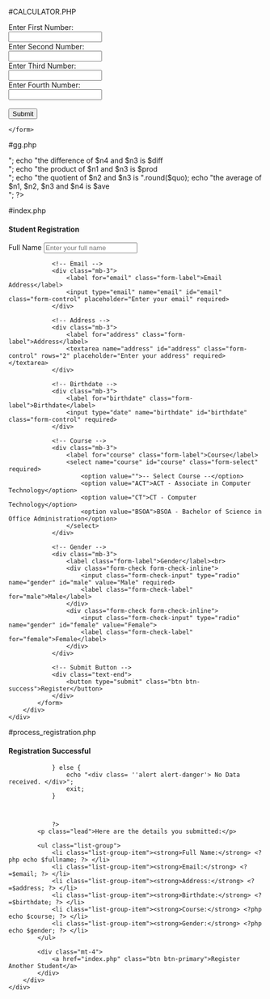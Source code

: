 #CALCULATOR.PHP
<!DOCTYPE html>
<html lang="en">
<head>
    <meta charset="UTF-8">
    <meta name="viewport" content="width=device-width, initial-scale=1.0">
    <title>Simple Calculator</title>
</head>
<body>
    <form action="gg.php" method="post">
        <label for="">Enter First Number:</label> <br>
        <input type="number" name="num1" id=""> <br>
        <label for="">Enter Second Number:</label> <br>
        <input type="number" name="num2" id=""> <br>
        <label for="">Enter Third Number:</label> <br>
        <input type="number" name="num3" id=""> <br> 
        <label for="">Enter Fourth Number:</label> <br>
        <input type="number" name="num4" id=""> <br> <br>
        <input type="Submit" name="Compute" id=""> 

    </form>    
</body>
</html>

#gg.php
<?php

$n1 = $_POST['num1'];
$n2 = $_POST['num2'];
$n3 = $_POST['num3'];
$n4 = $_POST['num4'];

$sum = $n1 + $n2;
$diff = $n4 - $n3;
$prod = $n1 * $n3;
$quo = $n2 / $n3;
$ave = ($n1 + $n2 + $n3 + $n4) / 4;


echo "the sum of $n1 and $n2 is $sum <br>";
echo "the difference of $n4 and $n3 is $diff <br>";
echo "the product of $n1 and $n3 is $prod <br>";
echo "the quotient of $n2 and $n3 is ".round($quo);
echo "the average of $n1, $n2, $n3 and $n4 is $ave <br>";

?>

#index.php
<!DOCTYPE html>
<html lang="en">
<head>
    <meta charset="UTF-8">
    <meta name="viewport" content="width=device-width, initial-scale=1.0">
    <title>Student Registration Form</title>
    <!-- Bootstrap CSS -->
    <link href="https://cdn.jsdelivr.net/npm/bootstrap@5.3.0/dist/css/bootstrap.min.css" rel="stylesheet">
</head>
<body class="bg-light">

<div class="container mt-5">
    <div class="card shadow-lg">
        <div class="card-header bg-primary text-white">
            <h4 class="mb-0">Student Registration</h4>
        </div>
        <div class="card-body">
            <form action="process_registration.php" method="POST">
                <!-- Full Name -->
                <div class="mb-3">
                    <label for="fullname" class="form-label">Full Name</label>
                    <input type="text" name="fullname" id="fullname" class="form-control" placeholder="Enter your full name" required>
                </div>

                <!-- Email -->
                <div class="mb-3">
                    <label for="email" class="form-label">Email Address</label>
                    <input type="email" name="email" id="email" class="form-control" placeholder="Enter your email" required>
                </div>

                <!-- Address -->
                <div class="mb-3">
                    <label for="address" class="form-label">Address</label>
                    <textarea name="address" id="address" class="form-control" rows="2" placeholder="Enter your address" required></textarea>
                </div>

                <!-- Birthdate -->
                <div class="mb-3">
                    <label for="birthdate" class="form-label">Birthdate</label>
                    <input type="date" name="birthdate" id="birthdate" class="form-control" required>
                </div>

                <!-- Course -->
                <div class="mb-3">
                    <label for="course" class="form-label">Course</label>
                    <select name="course" id="course" class="form-select" required>
                        <option value="">-- Select Course --</option>
                        <option value="ACT">ACT - Associate in Computer Technology</option>
                        <option value="CT">CT - Computer Technology</option>
                        <option value="BSOA">BSOA - Bachelor of Science in Office Administration</option>
                    </select>
                </div>

                <!-- Gender -->
                <div class="mb-3">
                    <label class="form-label">Gender</label><br>
                    <div class="form-check form-check-inline">
                        <input class="form-check-input" type="radio" name="gender" id="male" value="Male" required>
                        <label class="form-check-label" for="male">Male</label>
                    </div>
                    <div class="form-check form-check-inline">
                        <input class="form-check-input" type="radio" name="gender" id="female" value="Female">
                        <label class="form-check-label" for="female">Female</label>
                    </div>
                </div>

                <!-- Submit Button -->
                <div class="text-end">
                    <button type="submit" class="btn btn-success">Register</button>
                </div>
            </form>
        </div>
    </div>
</div>

<!-- Bootstrap JS Bundle -->
<script src="https://cdn.jsdelivr.net/npm/bootstrap@5.3.0/dist/js/bootstrap.bundle.min.js"></script>

</body>
</html>


#process_registration.php
<!DOCTYPE html>
<html lang="en">
<head>
    <meta charset="UTF-8">
    <meta name="viewport" content="width=device-width, initial-scale=1.0">
    <title>Registration Details</title>
    <!-- Bootstrap CSS -->
    <link href="https://cdn.jsdelivr.net/npm/bootstrap@5.3.0/dist/css/bootstrap.min.css" rel="stylesheet">
</head>
<body class="bg-light">

<div class="container mt-5">
    <div class="card shadow-lg">
        <div class="card-header bg-success text-white">
            <h4 class="mb-0">Registration Successful</h4>
        </div>
        <div class="card-body">
                <?php
                if ($_SERVER["REQUEST_METHOD"] =="POST") {
                $fullname = $_POST['fullname'];
                $email = $_POST['email'];
                $address = $_POST['address'];
                $birthdate = $_POST['birthdate'];
                $course = $_POST['course'];
                $gender = $_POST['gender'];

                } else {
                    echo "<div class= ''alert alert-danger'> No Data received. </div>";
                    exit;
                }
                

               
                ?>
            <p class="lead">Here are the details you submitted:</p>
           
            <ul class="list-group">
                <li class="list-group-item"><strong>Full Name:</strong> <?php echo $fullname; ?> </li>
                <li class="list-group-item"><strong>Email:</strong> <?=$email; ?> </li>
                <li class="list-group-item"><strong>Address:</strong> <?=$address; ?> </li>
                <li class="list-group-item"><strong>Birthdate:</strong> <?=$birthdate; ?> </li>
                <li class="list-group-item"><strong>Course:</strong> <?php echo $course; ?> </li>
                <li class="list-group-item"><strong>Gender:</strong> <?php echo $gender; ?> </li>
            </ul>

            <div class="mt-4">
                <a href="index.php" class="btn btn-primary">Register Another Student</a>
            </div>
        </div>
    </div>
</div>

<!-- Bootstrap JS -->
<script src="https://cdn.jsdelivr.net/npm/bootstrap@5.3.0/dist/js/bootstrap.bundle.min.js"></script>

</body>
</html>
